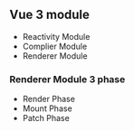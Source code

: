 ## Vue 3 module

-   Reactivity Module
-   Complier Module
-   Renderer Module

### Renderer Module 3 phase

-   Render Phase
-   Mount Phase
-   Patch Phase
